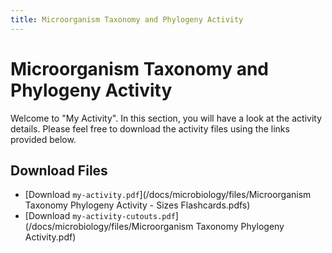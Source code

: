 ```yaml
---
title: Microorganism Taxonomy and Phylogeny Activity
---
```


# Microorganism Taxonomy and Phylogeny Activity

Welcome to "My Activity". In this section, you will have a look at the activity details. Please feel free to download the activity files using the links provided below.

## Download Files

- [Download `my-activity.pdf`](/docs/microbiology/files/Microorganism Taxonomy Phylogeny Activity - Sizes Flashcards.pdfs)
- [Download `my-activity-cutouts.pdf`](/docs/microbiology/files/Microorganism Taxonomy Phylogeny Activity.pdf)
